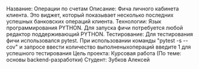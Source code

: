 Название: Операции по счетам
Описание: Фича личного кабинета клиента. 
          Это виджет, который показывает несколько последних успешных банковских операций клиента. 
Технологии: Язык программирования PYTHON. Для запуска фичи потребуется любой редактор поддерживающий PYTHON.
Тестирование: Для тестирования фичи использовался pytest.
              При использовании команды "pytest -s --cov" и запросе ввести количество выполненыхопераций введите 1 для успешного тестирования
Цель проекта: Курсовая работа (По теме: основы backend-разработки)
Студент: Зубков Алексей